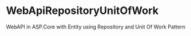 # WebApiRepositoryUnitOfWork
WebAPI in ASP.Core with Entity using Repository and Unit Of Work Pattern
